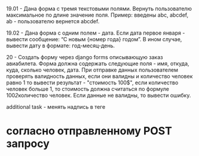 19.01 -	Дана форма с тремя текстовыми полями. Вернуть пользователю максимальное по длине значение поля. Пример: введены abc, abcdef, ab - пользователю вернется abcdef.

19.02 - Дана форма с одним полем - дата. Если дата первое января - вывести сообщение: “С новым {номер года} годом”. В ином случае, вывести дату в формате: год-месяц-день.

20 - Создать форму через django forms описывающую заказ авиабилета. Форма должна содержать следующие поля - имя, откуда, куда, сколько человек, дата. При отправке данных пользователем проверять валидность данных, если они валидны и количество человек равно 1 то вывести результат - "стоимость 100$", если количество человек больше 1, то стоимость должна считаться по формуле 100*2*количество человек. Если данные не валидны, то вывести ошибку.

additional task - менять надпись в теге <h1> согласно отправленному POST запросу
